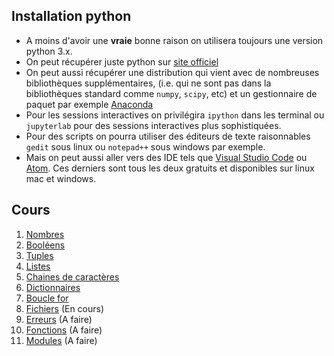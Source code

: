 ## Installation python

- A moins d'avoir une **vraie** bonne raison on utilisera toujours une version python 3.x.
- On peut récupérer juste python sur [site officiel](http://www.python.org)
- On peut aussi récupérer une distribution qui vient avec de nombreuses bibliothèques supplémentaires, (i.e. qui ne sont pas dans la bibliothèques standard comme `numpy`, `scipy`, etc) et un gestionnaire de paquet par exemple [Anaconda](https://www.anaconda.com/distribution/)
- Pour les sessions interactives on privilégira `ipython` dans les terminal ou `jupyterlab` pour des sessions interactives plus sophistiquées.
- Pour des scripts on pourra utiliser des éditeurs de texte raisonnables `gedit` sous linux ou `notepad++` sous windows par exemple.
- Mais on peut aussi aller vers des IDE tels que [Visual Studio Code](https://code.visualstudio.com/) ou [Atom](https://atom.io/). Ces derniers sont tous les deux gratuits et disponibles sur linux mac et windows.

## Cours

1. [Nombres](./nombres.md)
2. [Booléens](./logique.md)
3. [Tuples](./tuples.md)
4. [Listes](./listes.md)
5. [Chaines de caractères](./string.md)
6. [Dictionnaires](./dictionnaires.md)
7. [Boucle for](./boucle_for.md)
8. [Fichiers](./fichiers.md) (En cours)
9. [Erreurs](./erreurs.md) (A faire)
10. [Fonctions](./fonctions.md) (A faire)
11. [Modules](./modules.md) (A faire)
